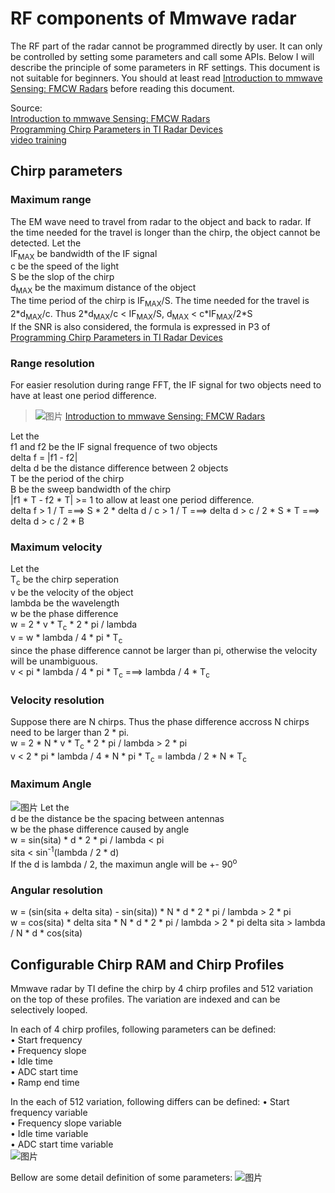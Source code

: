 # RF components of Mmwave radar
The RF part of the radar cannot be programmed directly by user. It can only be controlled by setting some parameters and call some APIs. Below I will describe the principle of some parameters in RF settings. This document is not suitable for beginners. You should at least read [Introduction to mmwave Sensing: FMCW Radars](https://training.ti.com/sites/default/files/docs/mmwaveSensing-FMCW-offlineviewing_0.pdf) before reading this document.   
  
Source:  
[Introduction to mmwave Sensing: FMCW Radars](https://training.ti.com/sites/default/files/docs/mmwaveSensing-FMCW-offlineviewing_0.pdf)  
[Programming Chirp Parameters in TI Radar Devices](https://www.ti.com/lit/pdf/swra553)  
[video training](https://training.ti.com/mmwave-training-series)
  
## Chirp parameters

### Maximum range  
The EM wave need to travel from radar to the object and back to radar. If the time needed for the travel is longer than the chirp, the object cannot be detected. Let the   
IF<sub>MAX</sub> be bandwidth of the IF signal  
c be the speed of the light  
S be the slop of the chirp  
d<sub>MAX</sub> be the maximum distance of the object  
The time period of the chirp is IF<sub>MAX</sub>/S. The time needed for the travel is 2\*d<sub>MAX</sub>/c. Thus 2\*d<sub>MAX</sub>/c < IF<sub>MAX</sub>/S, d<sub>MAX</sub> < c\*IF<sub>MAX</sub>/2\*S  
If the SNR is also considered, the formula is expressed in P3 of [Programming Chirp Parameters in TI Radar Devices](https://www.ti.com/lit/pdf/swra553) 
  
### Range resolution
For easier resolution during range FFT, the IF signal for two objects need to have at least one period difference.  
>![图片](https://user-images.githubusercontent.com/85469000/169676410-13e1797d-bff3-4acd-b702-dc07cb850f40.png)
>[Introduction to mmwave Sensing: FMCW Radars](https://training.ti.com/sites/default/files/docs/mmwaveSensing-FMCW-offlineviewing_0.pdf) 
  
Let the  
f1 and f2 be the IF signal frequence of two objects  
delta f = |f1 - f2|  
delta d be the distance difference between 2 objects  
T be the period of the chirp  
B be the sweep bandwidth of the chirp  
|f1 \* T - f2 \* T| >= 1 to allow at least one period difference.  
delta f > 1 / T ===> S * 2 * delta d / c > 1 / T ===> delta d > c / 2 * S * T ===> delta d > c / 2 * B
  
### Maximum velocity
Let the  
T<sub>c</sub> be the chirp seperation  
v be the velocity of the object  
lambda be the wavelength  
w be the phase difference  
w = 2 * v * T<sub>c</sub> * 2 * pi / lambda  
v = w * lambda / 4 * pi * T<sub>c</sub>  
since the phase difference cannot be larger than pi, otherwise the velocity will be unambiguous.  
v < pi * lambda / 4 * pi * T<sub>c</sub> ===> lambda / 4 * T<sub>c</sub>  
  
### Velocity resolution 
Suppose there are N chirps. Thus the phase difference accross N chirps need to be larger than 2 * pi.  
w = 2 * N * v * T<sub>c</sub> * 2 * pi / lambda > 2 * pi  
v < 2 * pi * lambda / 4 * N * pi * T<sub>c</sub> = lambda / 2 * N * T<sub>c</sub>  
  
### Maximum Angle
![图片](https://user-images.githubusercontent.com/85469000/169677086-ea6abc5e-e8ee-49bd-ab85-20f228f8784a.png)
Let the  
d be the distance be the spacing between antennas  
w be the phase difference caused by angle  
w = sin(sita) * d * 2 * pi / lambda < pi  
sita < sin<sup>-1</sup>(lambda / 2 * d)  
If the d is lambda / 2, the maximun angle will be +- 90<sup>o</sup>  

### Angular resolution
w = (sin(sita + delta sita) - sin(sita)) * N * d * 2 * pi / lambda > 2 * pi  
w = cos(sita) * delta sita * N * d * 2 * pi / lambda > 2 * pi
delta sita > lambda / N * d * cos(sita)
  
## Configurable Chirp RAM and Chirp Profiles
Mmwave radar by TI define the chirp by 4 chirp profiles and 512 variation on the top of these profiles. The variation are indexed and can be selectively looped.  
  
In each of 4 chirp profiles, following parameters can be defined:  
• Start frequency  
• Frequency slope  
• Idle time  
• ADC start time  
• Ramp end time  
  
In the each of 512 variation, following differs can be defined:
• Start frequency variable  
• Frequency slope variable  
• Idle time variable  
• ADC start time variable  
![图片](https://user-images.githubusercontent.com/85469000/169678576-56c1ca47-c69f-474a-956a-ea09ae902f22.png)
  
Bellow are some detail definition of some parameters:
![图片](https://user-images.githubusercontent.com/85469000/169678604-10224c28-6905-4cdf-b61b-364b0f2f01f2.png)
